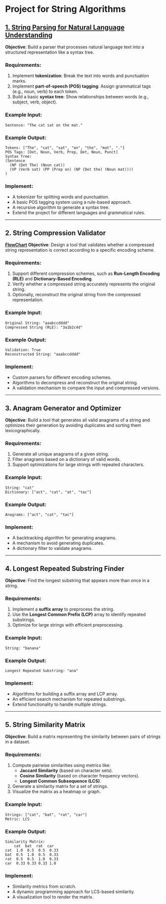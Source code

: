 # Project for String Algorithms

## **[1. String Parsing for Natural Language Understanding](./1/)**

**Objective**: Build a parser that processes natural language text into a structured representation like a syntax tree.

### **Requirements**:

1. Implement **tokenization**: Break the text into words and punctuation marks.
2. Implement **part-of-speech (POS) tagging**: Assign grammatical tags (e.g., noun, verb) to each token.
3. Build a basic **syntax tree**: Show relationships between words (e.g., subject, verb, object).

### **Example Input**:

```plaintext
Sentence: "The cat sat on the mat."
```

### **Example Output**:

```plaintext
Tokens: ["The", "cat", "sat", "on", "the", "mat", "."]
POS Tags: [Det, Noun, Verb, Prep, Det, Noun, Punct]
Syntax Tree:
(Sentence
  (NP (Det The) (Noun cat))
  (VP (Verb sat) (PP (Prep on) (NP (Det the) (Noun mat))))
)
```

### **Implement**:

- A tokenizer for splitting words and punctuation.
- A basic POS tagging system using a rule-based approach.
- A recursive algorithm to generate a syntax tree.
- Extend the project for different languages and grammatical rules.

---

## **2. String Compression Validator**
**[FlowChart](https://codepen.io/m-mdy-m/pen/OPLbmWM)**
**Objective**: Design a tool that validates whether a compressed string representation is correct according to a specific encoding scheme.

### **Requirements**:

1. Support different compression schemes, such as **Run-Length Encoding (RLE)** and **Dictionary-Based Encoding**.
2. Verify whether a compressed string accurately represents the original string.
3. Optionally, reconstruct the original string from the compressed representation.

### **Example Input**:

```plaintext
Original String: "aaabccdddd"
Compressed String (RLE): "3a1b2c4d"
```

### **Example Output**:

```plaintext
Validation: True
Reconstructed String: "aaabccdddd"
```

### **Implement**:

- Custom parsers for different encoding schemes.
- Algorithms to decompress and reconstruct the original string.
- A validation mechanism to compare the input and compressed versions.

---

## **3. Anagram Generator and Optimizer**

**Objective**: Build a tool that generates all valid anagrams of a string and optimizes their generation by avoiding duplicates and sorting them lexicographically.

### **Requirements**:

1. Generate all unique anagrams of a given string.
2. Filter anagrams based on a dictionary of valid words.
3. Support optimizations for large strings with repeated characters.

### **Example Input**:

```plaintext
String: "cat"
Dictionary: ["act", "cat", "at", "tac"]
```

### **Example Output**:

```plaintext
Anagrams: ["act", "cat", "tac"]
```

### **Implement**:

- A backtracking algorithm for generating anagrams.
- A mechanism to avoid generating duplicates.
- A dictionary filter to validate anagrams.

---

## **4. Longest Repeated Substring Finder**

**Objective**: Find the longest substring that appears more than once in a string.

### **Requirements**:

1. Implement a **suffix array** to preprocess the string.
2. Use the **Longest Common Prefix (LCP)** array to identify repeated substrings.
3. Optimize for large strings with efficient preprocessing.

### **Example Input**:

```plaintext
String: "banana"
```

### **Example Output**:

```plaintext
Longest Repeated Substring: "ana"
```

### **Implement**:

- Algorithms for building a suffix array and LCP array.
- An efficient search mechanism for repeated substrings.
- Extend functionality to handle multiple strings.

---

## **5. String Similarity Matrix**

**Objective**: Build a matrix representing the similarity between pairs of strings in a dataset.

### **Requirements**:

1. Compute pairwise similarities using metrics like:
   - **Jaccard Similarity** (based on character sets).
   - **Cosine Similarity** (based on character frequency vectors).
   - **Longest Common Subsequence (LCS)**.
2. Generate a similarity matrix for a set of strings.
3. Visualize the matrix as a heatmap or graph.

### **Example Input**:

```plaintext
Strings: ["cat", "bat", "rat", "car"]
Metric: LCS
```

### **Example Output**:

```plaintext
Similarity Matrix:
    cat  bat  rat  car
cat  1.0  0.5  0.5  0.33
bat  0.5  1.0  0.5  0.33
rat  0.5  0.5  1.0  0.33
car  0.33 0.33 0.33 1.0
```

### **Implement**:

- Similarity metrics from scratch.
- A dynamic programming approach for LCS-based similarity.
- A visualization tool to render the matrix.
